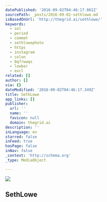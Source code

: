 ```yaml
---
datePublished: '2016-09-02T04:46:17.861Z'
sourcePath: _posts/2016-09-02-sethlowe.md
isBasedOnUrl: 'http://thegrid.ai/sethlowe/'
keywords:
  - sol
  - period
  - commat
  - sethlowephoto
  - https
  - instagram
  - colon
  - 8q7rwwqs
  - lowbar
  - excl
related: []
author: []
via: {}
dateModified: '2016-09-02T04:46:17.349Z'
title: SethLowe
app_links: []
publisher:
  url: ''
  name: ''
  favicon: null
  domain: thegrid.ai
description: ''
inLanguage: en
starred: false
inFeed: true
hasPage: false
inNav: false
_context: 'http://schema.org'
_type: MediaObject

---
```

<article style=""><img src="https://s3-us-west-2.amazonaws.com/the-grid-img/p/fd8d53db866b718fd0ad182a743545bf3d0f3f80.jpg" /><h1>SethLowe</h1></article>